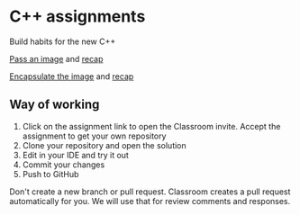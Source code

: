 # C++ assignments

Build habits for the new C++

[Pass an image](https://classroom.github.com/a/6q3-y26z) and [recap](pass-an-image-recap.md)

[Encapsulate the image](https://classroom.github.com/a/SL8nhoiS) and [recap](image-encapsulate-recap.md)

## Way of working

1. Click on the assignment link to open the Classroom invite. Accept the assignment to get your own repository
1. Clone your repository and open the solution
1. Edit in your IDE and try it out
1. Commit your changes
1. Push to GitHub

Don't create a new branch or pull request. Classroom creates a pull request automatically for you. We will use that for review comments and responses.
